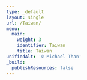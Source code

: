 ```yaml
---
type: _default
layout: single
url: /Taiwan/
menu:
  main:
    weight: 3
    identifier: Taiwan
    title: Taiwan
unifiedAlt: '© Michael Than'
_build:
  publishResources: false
---
```

